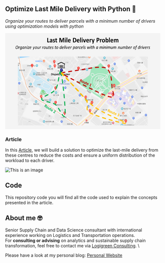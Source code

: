 ## Optimize Last Mile Delivery with Python 👷
*Organize your routes to deliver parcels with a minimum number of drivers using optimization models with python*


<p align="center">
  <img align="center" src="https://github.com/samirsaci/samirsaci.github.io/blob/main/static/img/Kuaidi.png">
</p>

### Article
In this [Article](https://towardsdatascience.com/optimize-e-commerce-last-mile-delivery-with-python-ab9ba37d214c), we will build a solution to optimize 
the last-mile delivery from these centres to reduce the costs and ensure a uniform distribution of the workload to each driver.

![This is an image](https://miro.medium.com/max/700/1*0bDGnC8nRRTQCdZTOKOKOQ.png)

## Code
This repository code you will find all the code used to explain the concepts presented in the article.

## About me 🤓
Senior Supply Chain and Data Science consultant with international experience working on Logistics and Transportation operations. \
For **consulting or advising** on analytics and sustainable supply chain transformation, feel free to contact me via [Logigreen Consulting](https://wwww.logi-green.com/). \

Please have a look at my personal blog: [Personal Website](https://samirsaci.com)
